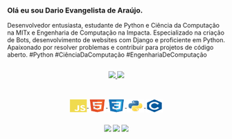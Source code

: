 ### Olá eu sou Dario Evangelista de Araújo.

Desenvolvedor entusiasta, estudante de Python e Ciência da Computação na MITx e Engenharia de Computação na Impacta. Especializado na criação de Bots, desenvolvimento de websites com Django e proficiente em Python. Apaixonado por resolver problemas e contribuir para projetos de código aberto. #Python #CiênciaDaComputação #EngenhariaDeComputação


##

<div align="center">
  <a href="https://github.com/Dario-Evangelista">
  <img height="150em" src="https://github-readme-stats.vercel.app/api?username=Dario-Evangelista&show_icons=true&theme=dark&include_all_commits=true&count_private=true"/>
  <img height="150em" src="https://github-readme-stats.vercel.app/api/top-langs/?username=Dario-Evangelista&layout=compact&langs_count=7&theme=dark">
    
    
 ##
    
 <div style="display: inline_block"><br>
  <img align="center" alt="Dario-Js" height="30" width="40" src="https://raw.githubusercontent.com/devicons/devicon/master/icons/javascript/javascript-plain.svg">
  <img align="center" alt="Dario-HTML" height="30" width="40" src="https://raw.githubusercontent.com/devicons/devicon/master/icons/html5/html5-original.svg">
  <img align="center" alt="Dario-CSS" height="30" width="40" src="https://raw.githubusercontent.com/devicons/devicon/master/icons/css3/css3-original.svg">
  <img align="center" alt="Dario-Python" height="30" width="40" src="https://raw.githubusercontent.com/devicons/devicon/master/icons/python/python-original.svg">
   <img align="center" alt="Dario-C" height="30" width="40" src ="https://raw.githubusercontent.com/devicons/devicon/master/icons/c/c-plain.svg">
</div>
    
   ##
 
<div> 
  
  <a href="https://instagram.com/dario_evangs15" target="_blank"><img src="https://img.shields.io/badge/-Instagram-%23E4405F?style=for-the-badge&logo=instagram&logoColor=white" target="_blank"></a> 
  <a href = "mailto:darioaraujo44@gmail.com"><img src="https://img.shields.io/badge/-Gmail-%23333?style=for-the-badge&logo=gmail&logoColor=white" target="_blank"></a>
  <a href="https://www.linkedin.com/in/dario-evangelista-araujo-94301220b" target="_blank"><img src="https://img.shields.io/badge/-LinkedIn-%230077B5?style=for-the-badge&logo=linkedin&logoColor=white" target="_blank"></a> 
  
</div>
    
    
